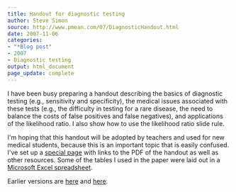 ```yaml
---
title: Handout for diagnostic testing
author: Steve Simon
source: http://www.pmean.com/07/DiagnosticHandout.html
date: 2007-11-06
categories:
- "*Blog post"
- 2007
- Diagnostic testing
output: html_document
page_update: complete
---
```


I have been busy preparing a handout describing the basics of diagnostic testing (e.g., sensitivity and specificity), the medical issues associated with these tests (e.g., the difficulty in testing for a rare disease, the need to balance the costs of false positives and false negatives), and applications of the likelihood ratio. I also show how to use the likelihood ratio slide rule.

<!---more--->

I'm hoping that this handout will be adopted by teachers and used for new medical students, because this is an important topic that is easily confused. I've set up a [special page][sim3] with links to the PDF of the handout as well as other resources. Some of the tables I used in the paper were laid out in a [Microsoft Excel spreadsheet][sim4].

Earlier versions are [here][sim1] and [here][sim2].

[sim1]: http://www.pmean.com/07/DiagnosticHandout.html
[sim2]: http://new.pmean.com/diagnostic-handout/
[sim3]: http://www.pmean.com/03/diagnostic.asp
[sim4]: http://www.pmean.com/00files/DiagnosticTables.xls
